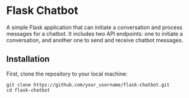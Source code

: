 # Flask Chatbot

A simple Flask application that can initiate a conversation and process messages for a chatbot. It includes two API endpoints: one to initiate a conversation, and another one to send and receive chatbot messages.

## Installation

First, clone the repository to your local machine:

```
git clone https://github.com/your_username/flask-chatbot.git
cd flask-chatbot
```

